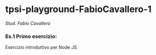 # tpsi-playground-FabioCavallero-1

_Stud. Fabio Cavallero_

### Es.1 Primo esercizio:

Esercizio introduttivo per Node JS. 
